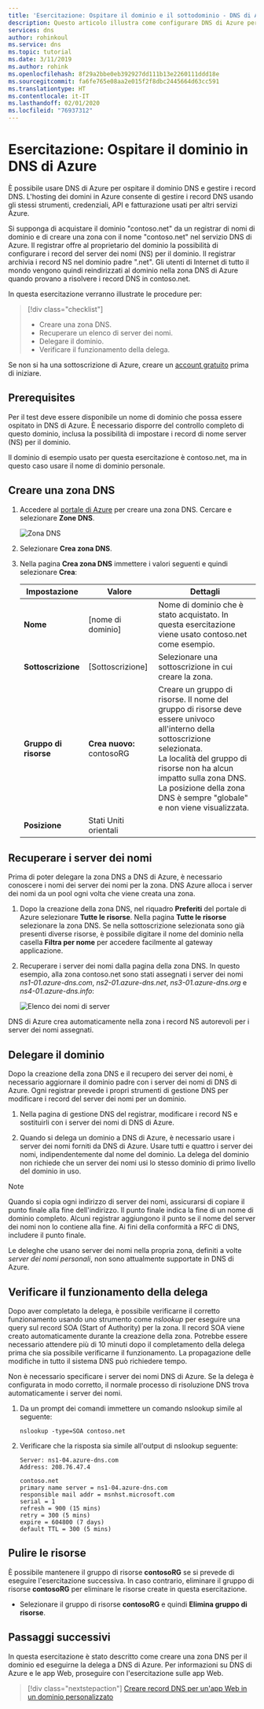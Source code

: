 ```yaml
---
title: 'Esercitazione: Ospitare il dominio e il sottodominio - DNS di Azure'
description: Questo articolo illustra come configurare DNS di Azure per ospitare le zone DNS.
services: dns
author: rohinkoul
ms.service: dns
ms.topic: tutorial
ms.date: 3/11/2019
ms.author: rohink
ms.openlocfilehash: 8f29a2bbe0eb392927dd111b13e2260111ddd18e
ms.sourcegitcommit: fa6fe765e08aa2e015f2f8dbc2445664d63cc591
ms.translationtype: HT
ms.contentlocale: it-IT
ms.lasthandoff: 02/01/2020
ms.locfileid: "76937312"
---
```

# <a name="tutorial-host-your-domain-in-azure-dns"></a>Esercitazione: Ospitare il dominio in DNS di Azure

È possibile usare DNS di Azure per ospitare il dominio DNS e gestire i record DNS. L'hosting dei domini in Azure consente di gestire i record DNS usando gli stessi strumenti, credenziali, API e fatturazione usati per altri servizi Azure.

Si supponga di acquistare il dominio "contoso.net" da un registrar di nomi di dominio e di creare una zona con il nome "contoso.net" nel servizio DNS di Azure. Il registrar offre al proprietario del dominio la possibilità di configurare i record del server dei nomi (NS) per il dominio. Il registrar archivia i record NS nel dominio padre ".net". Gli utenti di Internet di tutto il mondo vengono quindi reindirizzati al dominio nella zona DNS di Azure quando provano a risolvere i record DNS in contoso.net.


In questa esercitazione verranno illustrate le procedure per:

> [!div class="checklist"]
> * Creare una zona DNS.
> * Recuperare un elenco di server dei nomi.
> * Delegare il dominio.
> * Verificare il funzionamento della delega.


Se non si ha una sottoscrizione di Azure, creare un [account gratuito](https://azure.microsoft.com/free/?WT.mc_id=A261C142F) prima di iniziare.

## <a name="prerequisites"></a>Prerequisites

Per il test deve essere disponibile un nome di dominio che possa essere ospitato in DNS di Azure. È necessario disporre del controllo completo di questo dominio, inclusa la possibilità di impostare i record di nome server (NS) per il dominio.

Il dominio di esempio usato per questa esercitazione è contoso.net, ma in questo caso usare il nome di dominio personale.

## <a name="create-a-dns-zone"></a>Creare una zona DNS

1. Accedere al [portale di Azure](https://portal.azure.com/) per creare una zona DNS. Cercare e selezionare **Zone DNS**.

   ![Zona DNS](./media/dns-delegate-domain-azure-dns/openzone650.png)

1. Selezionare **Crea zona DNS**.
1. Nella pagina **Crea zona DNS** immettere i valori seguenti e quindi selezionare **Crea**:

   | **Impostazione** | **Valore** | **Dettagli** |
   |---|---|---|
   |**Nome**|[nome di dominio] |Nome di dominio che è stato acquistato. In questa esercitazione viene usato contoso.net come esempio.|
   |**Sottoscrizione**|[Sottoscrizione]|Selezionare una sottoscrizione in cui creare la zona.|
   |**Gruppo di risorse**|**Crea nuovo:** contosoRG|Creare un gruppo di risorse. Il nome del gruppo di risorse deve essere univoco all'interno della sottoscrizione selezionata.<br>La località del gruppo di risorse non ha alcun impatto sulla zona DNS. La posizione della zona DNS è sempre "globale" e non viene visualizzata.|
   |**Posizione**|Stati Uniti orientali||

## <a name="retrieve-name-servers"></a>Recuperare i server dei nomi

Prima di poter delegare la zona DNS a DNS di Azure, è necessario conoscere i nomi dei server dei nomi per la zona. DNS Azure alloca i server dei nomi da un pool ogni volta che viene creata una zona.

1. Dopo la creazione della zona DNS, nel riquadro **Preferiti** del portale di Azure selezionare **Tutte le risorse**. Nella pagina **Tutte le risorse** selezionare la zona DNS. Se nella sottoscrizione selezionata sono già presenti diverse risorse, è possibile digitare il nome del dominio nella casella **Filtra per nome** per accedere facilmente al gateway applicazione. 

1. Recuperare i server dei nomi dalla pagina della zona DNS. In questo esempio, alla zona contoso.net sono stati assegnati i server dei nomi *ns1-01.azure-dns.com*, *ns2-01.azure-dns.net*, *ns3-01.azure-dns.org* e *ns4-01.azure-dns.info*:

   ![Elenco dei nomi di server](./media/dns-delegate-domain-azure-dns/viewzonens500.png)

DNS di Azure crea automaticamente nella zona i record NS autorevoli per i server dei nomi assegnati.

## <a name="delegate-the-domain"></a>Delegare il dominio

Dopo la creazione della zona DNS e il recupero dei server dei nomi, è necessario aggiornare il dominio padre con i server dei nomi di DNS di Azure. Ogni registrar prevede i propri strumenti di gestione DNS per modificare i record del server dei nomi per un dominio. 

1. Nella pagina di gestione DNS del registrar, modificare i record NS e sostituirli con i server dei nomi di DNS di Azure.

1. Quando si delega un dominio a DNS di Azure, è necessario usare i server dei nomi forniti da DNS di Azure. Usare tutti e quattro i server dei nomi, indipendentemente dal nome del dominio. La delega del dominio non richiede che un server dei nomi usi lo stesso dominio di primo livello del dominio in uso.

> [!NOTE]
> Quando si copia ogni indirizzo di server dei nomi, assicurarsi di copiare il punto finale alla fine dell'indirizzo. Il punto finale indica la fine di un nome di dominio completo. Alcuni registrar aggiungono il punto se il nome del server dei nomi non lo contiene alla fine. Ai fini della conformità a RFC di DNS, includere il punto finale.

Le deleghe che usano server dei nomi nella propria zona, definiti a volte *server dei nomi personali*, non sono attualmente supportate in DNS di Azure.

## <a name="verify-the-delegation"></a>Verificare il funzionamento della delega

Dopo aver completato la delega, è possibile verificarne il corretto funzionamento usando uno strumento come *nslookup* per eseguire una query sul record SOA (Start of Authority) per la zona. Il record SOA viene creato automaticamente durante la creazione della zona. Potrebbe essere necessario attendere più di 10 minuti dopo il completamento della delega prima che sia possibile verificarne il funzionamento. La propagazione delle modifiche in tutto il sistema DNS può richiedere tempo.

Non è necessario specificare i server dei nomi DNS di Azure. Se la delega è configurata in modo corretto, il normale processo di risoluzione DNS trova automaticamente i server dei nomi.

1. Da un prompt dei comandi immettere un comando nslookup simile al seguente:

   ```
   nslookup -type=SOA contoso.net
   ```

1. Verificare che la risposta sia simile all'output di nslookup seguente:

   ```
   Server: ns1-04.azure-dns.com
   Address: 208.76.47.4

   contoso.net
   primary name server = ns1-04.azure-dns.com
   responsible mail addr = msnhst.microsoft.com
   serial = 1
   refresh = 900 (15 mins)
   retry = 300 (5 mins)
   expire = 604800 (7 days)
   default TTL = 300 (5 mins)
   ```

## <a name="clean-up-resources"></a>Pulire le risorse

È possibile mantenere il gruppo di risorse **contosoRG** se si prevede di eseguire l'esercitazione successiva. In caso contrario, eliminare il gruppo di risorse **contosoRG** per eliminare le risorse create in questa esercitazione.

- Selezionare il gruppo di risorse **contosoRG** e quindi **Elimina gruppo di risorse**. 

## <a name="next-steps"></a>Passaggi successivi

In questa esercitazione è stato descritto come creare una zona DNS per il dominio ed eseguirne la delega a DNS di Azure. Per informazioni su DNS di Azure e le app Web, proseguire con l'esercitazione sulle app Web.

> [!div class="nextstepaction"]
> [Creare record DNS per un'app Web in un dominio personalizzato](./dns-web-sites-custom-domain.md)